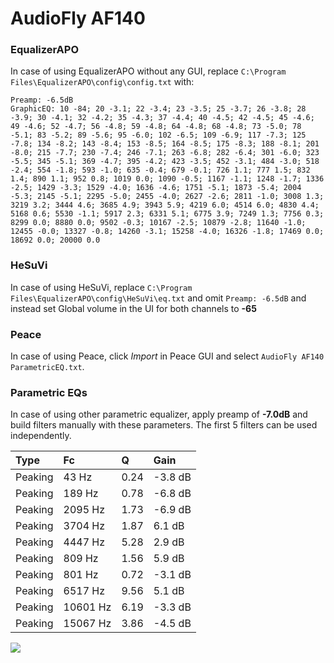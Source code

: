 # AudioFly AF140

### EqualizerAPO
In case of using EqualizerAPO without any GUI, replace `C:\Program Files\EqualizerAPO\config\config.txt`
with:
```
Preamp: -6.5dB
GraphicEQ: 10 -84; 20 -3.1; 22 -3.4; 23 -3.5; 25 -3.7; 26 -3.8; 28 -3.9; 30 -4.1; 32 -4.2; 35 -4.3; 37 -4.4; 40 -4.5; 42 -4.5; 45 -4.6; 49 -4.6; 52 -4.7; 56 -4.8; 59 -4.8; 64 -4.8; 68 -4.8; 73 -5.0; 78 -5.1; 83 -5.2; 89 -5.6; 95 -6.0; 102 -6.5; 109 -6.9; 117 -7.3; 125 -7.8; 134 -8.2; 143 -8.4; 153 -8.5; 164 -8.5; 175 -8.3; 188 -8.1; 201 -8.0; 215 -7.7; 230 -7.4; 246 -7.1; 263 -6.8; 282 -6.4; 301 -6.0; 323 -5.5; 345 -5.1; 369 -4.7; 395 -4.2; 423 -3.5; 452 -3.1; 484 -3.0; 518 -2.4; 554 -1.8; 593 -1.0; 635 -0.4; 679 -0.1; 726 1.1; 777 1.5; 832 1.4; 890 1.1; 952 0.8; 1019 0.0; 1090 -0.5; 1167 -1.1; 1248 -1.7; 1336 -2.5; 1429 -3.3; 1529 -4.0; 1636 -4.6; 1751 -5.1; 1873 -5.4; 2004 -5.3; 2145 -5.1; 2295 -5.0; 2455 -4.0; 2627 -2.6; 2811 -1.0; 3008 1.3; 3219 3.2; 3444 4.6; 3685 4.9; 3943 5.9; 4219 6.0; 4514 6.0; 4830 4.4; 5168 0.6; 5530 -1.1; 5917 2.3; 6331 5.1; 6775 3.9; 7249 1.3; 7756 0.3; 8299 0.0; 8880 0.0; 9502 -0.3; 10167 -2.5; 10879 -2.8; 11640 -1.0; 12455 -0.0; 13327 -0.8; 14260 -3.1; 15258 -4.0; 16326 -1.8; 17469 0.0; 18692 0.0; 20000 0.0
```

### HeSuVi
In case of using HeSuVi, replace `C:\Program Files\EqualizerAPO\config\HeSuVi\eq.txt` and omit `Preamp:
-6.5dB` and instead set Global volume in the UI for both channels to **-65**

### Peace
In case of using Peace, click *Import* in Peace GUI and select `AudioFly AF140 ParametricEQ.txt`.

### Parametric EQs
In case of using other parametric equalizer, apply preamp of **-7.0dB** and build filters manually with
these parameters. The first 5 filters can be used independently.

| Type    | Fc       |    Q | Gain    |
|:--------|:---------|:-----|:--------|
| Peaking | 43 Hz    | 0.24 | -3.8 dB |
| Peaking | 189 Hz   | 0.78 | -6.8 dB |
| Peaking | 2095 Hz  | 1.73 | -6.9 dB |
| Peaking | 3704 Hz  | 1.87 | 6.1 dB  |
| Peaking | 4447 Hz  | 5.28 | 2.9 dB  |
| Peaking | 809 Hz   | 1.56 | 5.9 dB  |
| Peaking | 801 Hz   | 0.72 | -3.1 dB |
| Peaking | 6517 Hz  | 9.56 | 5.1 dB  |
| Peaking | 10601 Hz | 6.19 | -3.3 dB |
| Peaking | 15067 Hz | 3.86 | -4.5 dB |

![](https://raw.githubusercontent.com/jaakkopasanen/AutoEq/master/results/innerfidelity/sbaf-serious/AudioFly%20AF140/AudioFly%20AF140.png)